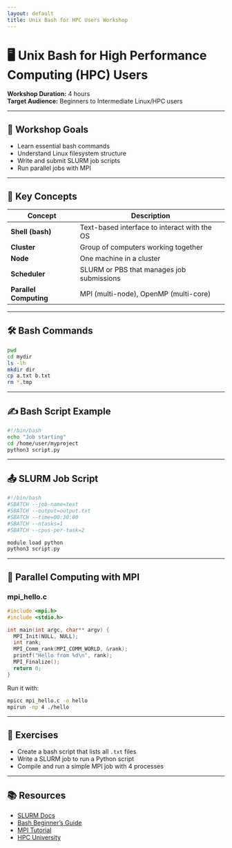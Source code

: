 ```yaml
---
layout: default
title: Unix Bash for HPC Users Workshop
---
```


# 🖥️ Unix Bash for High Performance Computing (HPC) Users

**Workshop Duration:** 4 hours  
**Target Audience:** Beginners to Intermediate Linux/HPC users

---

## 📌 Workshop Goals

- Learn essential bash commands  
- Understand Linux filesystem structure  
- Write and submit SLURM job scripts  
- Run parallel jobs with MPI  

---

## 🧠 Key Concepts

| Concept | Description |
|--------|-------------|
| **Shell (bash)** | Text-based interface to interact with the OS |
| **Cluster** | Group of computers working together |
| **Node** | One machine in a cluster |
| **Scheduler** | SLURM or PBS that manages job submissions |
| **Parallel Computing** | MPI (multi-node), OpenMP (multi-core) |

---

## 🛠️ Bash Commands

```bash
pwd
cd mydir
ls -lh
mkdir dir
cp a.txt b.txt
rm *.tmp
```

---

## ✍️ Bash Script Example

```bash
#!/bin/bash
echo "Job starting"
cd /home/user/myproject
python3 script.py
```

---

## 📤 SLURM Job Script

```bash
#!/bin/bash
#SBATCH --job-name=test
#SBATCH --output=output.txt
#SBATCH --time=00:30:00
#SBATCH --ntasks=1
#SBATCH --cpus-per-task=2

module load python
python3 script.py
```

---

## 🧩 Parallel Computing with MPI

### mpi_hello.c
```c
#include <mpi.h>
#include <stdio.h>

int main(int argc, char** argv) {
  MPI_Init(NULL, NULL);
  int rank;
  MPI_Comm_rank(MPI_COMM_WORLD, &rank);
  printf("Hello from %d\n", rank);
  MPI_Finalize();
  return 0;
}
```

Run it with:
```bash
mpicc mpi_hello.c -o hello
mpirun -np 4 ./hello
```

---

## 🧪 Exercises

- Create a bash script that lists all `.txt` files  
- Write a SLURM job to run a Python script  
- Compile and run a simple MPI job with 4 processes  

---

## 📚 Resources

- [SLURM Docs](https://slurm.schedmd.com/documentation.html)  
- [Bash Beginner’s Guide](https://tldp.org/LDP/Bash-Beginners-Guide/html/)  
- [MPI Tutorial](https://mpitutorial.com/)  
- [HPC University](https://hpcuniversity.org)  
